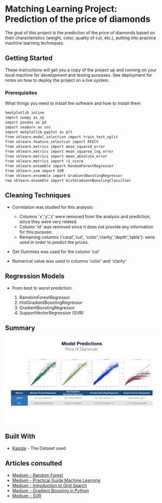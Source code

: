 # Matching Learning Project: Prediction of the price of diamonds

The goal of this project is the prediction of the price of diamonds based on their characteristics (weight, color, quality of cut, etc.), putting into practice machine learning techniques.

## Getting Started

These instructions will get you a copy of the project up and running on your local machine for development and testing purposes. See deployment for notes on how to deploy the project on a live system.

### Prerequisites

What things you need to install the software and how to install them

```
%matplotlib inline
import numpy as np
import pandas as pd
import seaborn as sns
import matplotlib.pyplot as plt
from sklearn.model_selection import train_test_split
from sklearn.feature_selection import RFECV
from sklearn.metrics import mean_squared_error
from sklearn.metrics import mean_squared_log_error
from sklearn.metrics import mean_absolute_error
from sklearn.metrics import r2_score
from sklearn.ensemble import RandomForestRegressor
from sklearn.svm import SVR
from sklearn.ensemble import GradientBoostingRegressor
rom sklearn.ensemble import HistGradientBoostingClassifier
```
## Cleaning Techniques

* Correlation was studied for this analysis:

    - Columns 'x','y','z' were removed from the analysis and prediction, since they were very related.
    - Column 'id' was removed since it does not provide any information for this purpose.
    - Remaining columns ('carat','cut',	'color','clarity','depth','table'): were used in order to predict the prices.

* Get Dummies was used for the column 'cut'
* Numerical value was used in columns 'color' and 'clarity'

## Regression Models

* From best to worst prediction:

    1. RamdomForestRegressor
    2. HistGradientBoostingRegressor
    3. GradientBoostingRegressor
    4. SupportVectorRegression (SVR)

## Summary

![Summary_Model_Prediction_img](https://github.com/meryreddoor/mlearning/blob/master/Summary.jpeg)

## Built With

* [Kaggle](https://www.kaggle.com/c/diamonds-datamad0120) - The Dataset used

## Articles consulted

* [Medium - Random Forest](https://medium.com/datadriveninvestor/random-forest-regression-9871bc9a25eb)
* [Medium - Practical Guide Machine Learning](https://medium.com/datadriveninvestor/a-practical-guide-to-getting-started-with-machine-learning-3a6fcc0f95aa)
* [Medium - Introduction to Grid Search](https://medium.com/datadriveninvestor/an-introduction-to-grid-search-ff57adcc0998)
* [Medium - Gradient Boosting in Python](https://towardsdatascience.com/machine-learning-part-18-boosting-algorithms-gradient-boosting-in-python-ef5ae6965be4)
* [Medium - SVR](https://medium.com/pursuitnotes/support-vector-regression-in-6-steps-with-python-c4569acd062d)